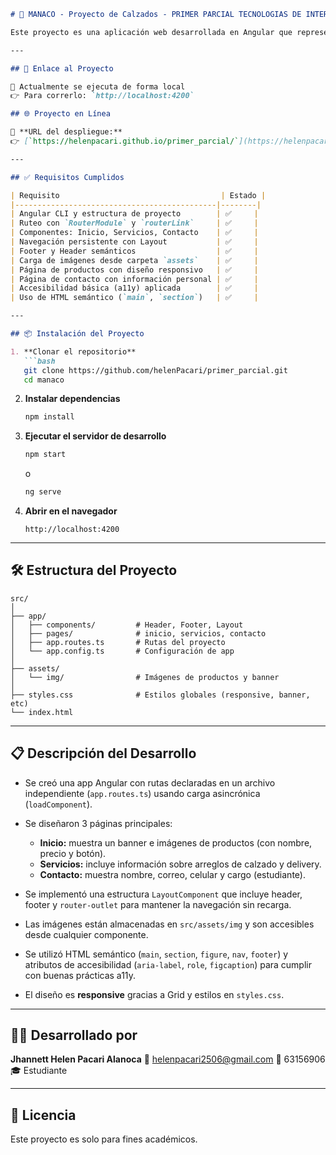 ````markdown
# 👟 MANACO - Proyecto de Calzados - PRIMER PARCIAL TECNOLOGIAS DE INTERNET

Este proyecto es una aplicación web desarrollada en Angular que representa una tienda ficticia de calzados llamada **MANACO**. Contiene páginas informativas, productos y un formulario de contacto. El objetivo es practicar conceptos de enrutamiento, componentes, estructura modular y accesibilidad web (a11y).

---

## 🔗 Enlace al Proyecto

🚧 Actualmente se ejecuta de forma local  
👉 Para correrlo: `http://localhost:4200`

## 🌐 Proyecto en Línea

📌 **URL del despliegue:**  
👉 [`https://helenpacari.github.io/primer_parcial/`](https://helenpacari.github.io/primer_parcial/)

---

## ✅ Requisitos Cumplidos

| Requisito                                    | Estado |
|---------------------------------------------|--------|
| Angular CLI y estructura de proyecto        | ✅     |
| Ruteo con `RouterModule` y `routerLink`     | ✅     |
| Componentes: Inicio, Servicios, Contacto    | ✅     |
| Navegación persistente con Layout           | ✅     |
| Footer y Header semánticos                  | ✅     |
| Carga de imágenes desde carpeta `assets`    | ✅     |
| Página de productos con diseño responsivo   | ✅     |
| Página de contacto con información personal | ✅     |
| Accesibilidad básica (a11y) aplicada        | ✅     |
| Uso de HTML semántico (`main`, `section`)   | ✅     |

---

## 📦 Instalación del Proyecto

1. **Clonar el repositorio**
   ```bash
   git clone https://github.com/helenPacari/primer_parcial.git
   cd manaco
````

2. **Instalar dependencias**

   ```bash
   npm install
   ```

3. **Ejecutar el servidor de desarrollo**

   ```bash
   npm start
   ```

   o

   ```bash
   ng serve
   ```

4. **Abrir en el navegador**

   ```
   http://localhost:4200
   ```

---

## 🛠️ Estructura del Proyecto

```
src/
│
├── app/
│   ├── components/         # Header, Footer, Layout
│   ├── pages/              # inicio, servicios, contacto
│   ├── app.routes.ts       # Rutas del proyecto
│   └── app.config.ts       # Configuración de app
│
├── assets/
│   └── img/                # Imágenes de productos y banner
│
├── styles.css              # Estilos globales (responsive, banner, etc)
└── index.html
```

---

## 📋 Descripción del Desarrollo

* Se creó una app Angular con rutas declaradas en un archivo independiente (`app.routes.ts`) usando carga asincrónica (`loadComponent`).
* Se diseñaron 3 páginas principales:

  * **Inicio:** muestra un banner e imágenes de productos (con nombre, precio y botón).
  * **Servicios:** incluye información sobre arreglos de calzado y delivery.
  * **Contacto:** muestra nombre, correo, celular y cargo (estudiante).
* Se implementó una estructura `LayoutComponent` que incluye header, footer y `router-outlet` para mantener la navegación sin recarga.
* Las imágenes están almacenadas en `src/assets/img` y son accesibles desde cualquier componente.
* Se utilizó HTML semántico (`main`, `section`, `figure`, `nav`, `footer`) y atributos de accesibilidad (`aria-label`, `role`, `figcaption`) para cumplir con buenas prácticas a11y.
* El diseño es **responsive** gracias a Grid y estilos en `styles.css`.

---

## 👩‍💻 Desarrollado por

**Jhannett Helen Pacari Alanoca**
📧 [helenpacari2506@gmail.com](mailto:helenpacari2506@gmail.com)
📱 63156906
🎓 Estudiante

---

## 📝 Licencia

Este proyecto es solo para fines académicos.
